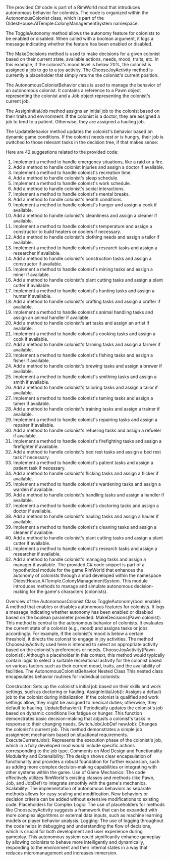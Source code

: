 The provided C# code is part of a RimWorld mod that introduces autonomous behavior for colonists. The code is organized within the AutonomousColonist class, which is part of the OldestHouse.AITemple.ColonyManagementSystem namespace.

The ToggleAutonomy method allows the autonomy feature for colonists to be enabled or disabled. When called with a boolean argument, it logs a message indicating whether the feature has been enabled or disabled.

The MakeDecisions method is used to make decisions for a given colonist based on their current state, available actions, needs, mood, traits, etc. In this example, if the colonist's mood level is below 20%, the colonist is assigned a job to go to a joy activity. The ChooseJoyActivity method is currently a placeholder that simply returns the colonist's current position.

The AutonomousColonistBehavior class is used to manage the behavior of an autonomous colonist. It contains a reference to a Pawn object representing the colonist and a Job object representing the colonist's current job.

The AssignInitialJob method assigns an initial job to the colonist based on their traits and environment. If the colonist is a doctor, they are assigned a job to tend to a patient. Otherwise, they are assigned a hauling job.

The UpdateBehavior method updates the colonist's behavior based on dynamic game conditions. If the colonist needs rest or is hungry, their job is switched to those relevant tasks in the decision tree, if that makes sense:

Here are 42 suggestions related to the provided code:

1. Implement a method to handle emergency situations, like a raid or a fire.
2. Add a method to handle colonist injuries and assign a doctor if available.
3. Implement a method to handle colonist's recreation time.
4. Add a method to handle colonist's sleep schedule.
5. Implement a method to handle colonist's work schedule.
6. Add a method to handle colonist's social interactions.
7. Implement a method to handle colonist's mental breaks.
8. Add a method to handle colonist's health conditions.
9. Implement a method to handle colonist's hunger and assign a cook if available.
10. Add a method to handle colonist's cleanliness and assign a cleaner if available.
11. Implement a method to handle colonist's temperature and assign a constructor to build heaters or coolers if necessary.
12. Add a method to handle colonist's clothing needs and assign a tailor if available.
13. Implement a method to handle colonist's research tasks and assign a researcher if available.
14. Add a method to handle colonist's construction tasks and assign a constructor if available.
15. Implement a method to handle colonist's mining tasks and assign a miner if available.
16. Add a method to handle colonist's plant cutting tasks and assign a plant cutter if available.
17. Implement a method to handle colonist's hunting tasks and assign a hunter if available.
18. Add a method to handle colonist's crafting tasks and assign a crafter if available.
19. Implement a method to handle colonist's animal handling tasks and assign an animal handler if available.
20. Add a method to handle colonist's art tasks and assign an artist if available.
21. Implement a method to handle colonist's cooking tasks and assign a cook if available.
22. Add a method to handle colonist's farming tasks and assign a farmer if available.
23. Implement a method to handle colonist's fishing tasks and assign a fisher if available.
24. Add a method to handle colonist's brewing tasks and assign a brewer if available.
25. Implement a method to handle colonist's smithing tasks and assign a smith if available.
26. Add a method to handle colonist's tailoring tasks and assign a tailor if available.
27. Implement a method to handle colonist's taming tasks and assign a tamer if available.
28. Add a method to handle colonist's training tasks and assign a trainer if available.
29. Implement a method to handle colonist's repairing tasks and assign a repairer if available.
30. Add a method to handle colonist's refueling tasks and assign a refueler if available.
31. Implement a method to handle colonist's firefighting tasks and assign a firefighter if available.
32. Add a method to handle colonist's bed rest tasks and assign a bed rest task if necessary.
33. Implement a method to handle colonist's patient tasks and assign a patient task if necessary.
34. Add a method to handle colonist's flicking tasks and assign a flicker if available.
35. Implement a method to handle colonist's wardening tasks and assign a warden if available.
36. Add a method to handle colonist's handling tasks and assign a handler if available.
37. Implement a method to handle colonist's doctoring tasks and assign a doctor if available.
38. Add a method to handle colonist's hauling tasks and assign a hauler if available.
39. Implement a method to handle colonist's cleaning tasks and assign a cleaner if available.
40. Add a method to handle colonist's plant cutting tasks and assign a plant cutter if available.
41. Implement a method to handle colonist's research tasks and assign a researcher if available.
42. Add a method to handle colonist's managing tasks and assign a manager if available.
The provided C# code snippet is part of a hypothetical module for the game RimWorld that enhances the autonomy of colonists through a mod developed within the namespace OldestHouse.AITemple.ColonyManagementSystem. This module introduces methods to manage and simulate autonomous decision-making for the game's characters (colonists).

Overview of the AutonomousColonist Class
ToggleAutonomy(bool enable): A method that enables or disables autonomous features for colonists. It logs a message indicating whether autonomy has been enabled or disabled based on the boolean parameter provided.
MakeDecisions(Pawn colonist): This method is central to the autonomous behavior of colonists. It evaluates the current state of a colonist (e.g., mood) and assigns tasks or jobs accordingly. For example, if the colonist's mood is below a certain threshold, it directs the colonist to engage in joy activities. The method ChooseJoyActivity used here is intended to select an appropriate activity based on the colonist's preferences or needs.
ChooseJoyActivity(Pawn colonist): Although a placeholder in this context, this method would typically contain logic to select a suitable recreational activity for the colonist based on various factors such as their current mood, traits, and the availability of facilities.
The AutonomousColonistBehavior Nested Class
This nested class encapsulates behavior routines for individual colonists:

Constructor: Sets up the colonist's initial job based on their skills and work settings, such as doctoring or hauling.
AssignInitialJob(): Assigns a default job to the colonist during initialization. If the colonist is qualified and work settings allow, they might be assigned to medical duties; otherwise, they default to hauling.
UpdateBehavior(): Periodically updates the colonist's job based on dynamic conditions like fatigue or hunger. This function demonstrates basic decision-making that adjusts a colonist's tasks in response to their changing needs.
SwitchJob(JobDef newJob): Changes the colonist's current job. This method demonstrates a simple job assignment mechanism based on situational requirements.
ExecuteCurrentJob(): Represents the execution phase of the colonist's job, which in a fully developed mod would include specific actions corresponding to the job type.
Comments on Mod Design and Functionality
Modularity and Extensibility: The design shows clear encapsulation of functionality and provides a robust foundation for further expansion, such as adding more complex decision-making capabilities or integrating with other systems within the game.
Use of Game Mechanics: The code effectively utilizes RimWorld's existing classes and methods (like Pawn, Job, and JobDef) to integrate smoothly with the game's mechanics.
Scalability: The implementation of autonomous behaviors as separate methods allows for easy scaling and modification. New behaviors or decision criteria can be added without extensive modifications to existing code.
Placeholders for Complex Logic: The use of placeholders for methods like ChooseJoyActivity suggests a framework that can be expanded with more complex algorithms or external data inputs, such as machine learning models or player behavior analysis.
Logging: The use of logging throughout the code helps in debugging and understanding the flow of decisions, which is crucial for both development and user experience during gameplay.
This autonomous system could significantly enhance gameplay by allowing colonists to behave more intelligently and dynamically, responding to the environment and their internal states in a way that reduces micromanagement and increases immersion.

